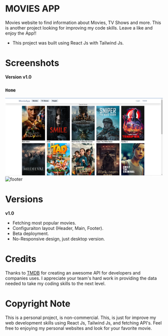 # MOVIES APP

Movies website to find information about Movies, TV Shows and more. This is another project looking for improving my code skills. Leave a like and enjoy the App!!

* This project was built using React Js with Tailwind Js.

# Screenshots

**Version v1.0**
### `Home`
<img src="src/assets/imagesApp/v1.0_home.PNG" alt="home & header" />
<img src="src/assets/imagesApp/v1.footer.PNG" alt="footer" />


# Versions

**v1.0**
* Fetching most popular movies.
* Configuraiton layout (Header, Main, Footer).
* Beta deployment.
* No-Responsive design, just desktop version.

# Credits 
Thanks to [TMDB](https://www.themoviedb.org/) for creating an awesome API for developers and companies uses. I appreciate your team's hard work in providing the data needed to take my coding skills to the next level.

# Copyright Note
This is a personal project, is non-commercial. This, is just for improve my web development skills using React Js, Tailwind Js, and fetching API's. Feel free to enjoying my personal websites and look for your favorite movie.